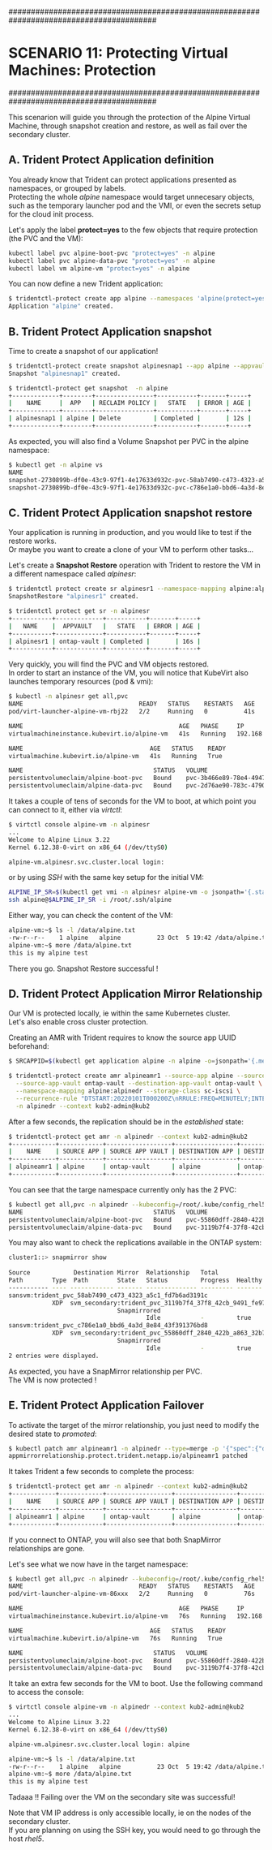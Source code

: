 #########################################################################################
# SCENARIO 11: Protecting Virtual Machines: Protection
#########################################################################################

This scenarion will guide you through the protection of the Alpine Virtual Machine, through snapshot creation and restore, as well as fail over the secondary cluster.

## A. Trident Protect Application definition

You already know that Trident can protect applications presented as namespaces, or grouped by labels.  
Protecting the whole *alpine* namespace would target unnecesary objects, such as the temporary launcher pod and the VMI, or even the secrets setup for the cloud init process.  

Let's apply the label **protect=yes** to the few objects that require protection (the PVC and the VM):  
```bash
kubectl label pvc alpine-boot-pvc "protect=yes" -n alpine
kubectl label pvc alpine-data-pvc "protect=yes" -n alpine
kubectl label vm alpine-vm "protect=yes" -n alpine
```

You can now define a new Trident application:  
```bash
$ tridentctl-protect create app alpine --namespaces 'alpine(protect=yes)' -n alpine
Application "alpine" created.
```

## B. Trident Protect Application snapshot

Time to create a snapshot of our application!  
```bash
$ tridentctl-protect create snapshot alpinesnap1 --app alpine --appvault ontap-vault -n alpine
Snapshot "alpinesnap1" created.

$ tridentctl-protect get snapshot  -n alpine
+-------------+--------+----------------+-----------+-------+-----+
|    NAME     |  APP   | RECLAIM POLICY |   STATE   | ERROR | AGE |
+-------------+--------+----------------+-----------+-------+-----+
| alpinesnap1 | alpine | Delete         | Completed |       | 12s |
+-------------+--------+----------------+-----------+-------+-----+
```
As expected, you will also find a Volume Snapshot per PVC in the alpine namespace:  
```bash 
$ kubectl get -n alpine vs
NAME                                                                                     READYTOUSE   SOURCEPVC         SOURCESNAPSHOTCONTENT   RESTORESIZE   SNAPSHOTCLASS    SNAPSHOTCONTENT                                    CREATIONTIME   AGE
snapshot-2730899b-df0e-43c9-97f1-4e17633d932c-pvc-58ab7490-c473-4323-a5c1-fd7b6ad3191c   true         alpine-data-pvc                           1Gi           csi-snap-class   snapcontent-2d383f7c-5fd3-4862-8209-24772f490c94   36m            36m
snapshot-2730899b-df0e-43c9-97f1-4e17633d932c-pvc-c786e1a0-bbd6-4a3d-8e84-43f391376bd8   true         alpine-boot-pvc                           1Gi           csi-snap-class   snapcontent-8d2a064b-2096-4bd8-8056-cedf40a5c363   36m            36m
```

## C. Trident Protect Application snapshot restore

Your application is running in production, and you would like to test if the restore works.  
Or maybe you want to create a clone of your VM to perform other tasks...  

Let's create a **Snapshot Restore** operation with Trident to restore the VM in a different namespace called _alpinesr_:  
```bash 
$ tridentctl protect create sr alpinesr1 --namespace-mapping alpine:alpinesr --snapshot alpine/alpinesnap1 -n alpinesr
SnapshotRestore "alpinesr1" created.

$ tridentctl protect get sr -n alpinesr
+-----------+-------------+-----------+-------+-----+
|   NAME    |  APPVAULT   |   STATE   | ERROR | AGE |
+-----------+-------------+-----------+-------+-----+
| alpinesr1 | ontap-vault | Completed |       | 16s |
+-----------+-------------+-----------+-------+-----+
```
Very quickly, you will find the PVC and VM objects restored.  
In order to start an instance of the VM, you will notice that KubeVirt also launches temporary resources (pod & vmi):  
```bash
$ kubectl -n alpinesr get all,pvc
NAME                                READY   STATUS    RESTARTS   AGE
pod/virt-launcher-alpine-vm-rbj22   2/2     Running   0          41s

NAME                                           AGE   PHASE     IP              NODENAME   READY
virtualmachineinstance.kubevirt.io/alpine-vm   41s   Running   192.168.26.31   rhel1      True

NAME                                   AGE   STATUS    READY
virtualmachine.kubevirt.io/alpine-vm   41s   Running   True

NAME                                    STATUS   VOLUME                                     CAPACITY   ACCESS MODES   STORAGECLASS          VOLUMEATTRIBUTESCLASS   AGE
persistentvolumeclaim/alpine-boot-pvc   Bound    pvc-3b466e89-78e4-4947-9aca-7f2c71fb596b   1Gi        RWX            storage-class-iscsi   <unset>                 42s
persistentvolumeclaim/alpine-data-pvc   Bound    pvc-2d76ae90-783c-4790-b542-5342a5cc710d   1Gi        RWX            storage-class-iscsi   <unset>                 42s
```
It takes a couple of tens of seconds for the VM to boot, at which point you can connect to it, either via _virtctl_:  
```bash
$ virtctl console alpine-vm -n alpinesr
...
Welcome to Alpine Linux 3.22
Kernel 6.12.38-0-virt on x86_64 (/dev/ttyS0)

alpine-vm.alpinesr.svc.cluster.local login:
```
or by using _SSH_ with the same key setup for the initial VM:  
```bash
ALPINE_IP_SR=$(kubectl get vmi -n alpinesr alpine-vm -o jsonpath='{.status.interfaces[0].ipAddress}') && echo $ALPINE_IP_SR
ssh alpine@$ALPINE_IP_SR -i /root/.ssh/alpine
```
Either way, you can check the content of the VM:  
```bash
alpine-vm:~$ ls -l /data/alpine.txt
-rw-r--r--    1 alpine   alpine          23 Oct  5 19:42 /data/alpine.txt
alpine-vm:~$ more /data/alpine.txt
this is my alpine test
```
There you go. Snapshot Restore successful !

## D. Trident Protect Application Mirror Relationship

Our VM is protected locally, ie within the same Kubernetes cluster.  
Let's also enable cross cluster protection.  

Creating an AMR with Trident requires to know the source app UUID beforehand:  
```bash
$ SRCAPPID=$(kubectl get application alpine -n alpine -o=jsonpath='{.metadata.uid}') && echo $SRCAPPID

$ tridentctl-protect create amr alpineamr1 --source-app alpine --source-app-id $SRCAPPID \
  --source-app-vault ontap-vault --destination-app-vault ontap-vault \
  --namespace-mapping alpine:alpinedr --storage-class sc-iscsi \
  --recurrence-rule "DTSTART:20220101T000200Z\nRRULE:FREQ=MINUTELY;INTERVAL=5" \
  -n alpinedr --context kub2-admin@kub2
```
After a few seconds, the replication should be in the _established_ state:  
```bash
$ tridentctl-protect get amr -n alpinedr --context kub2-admin@kub2
+------------+------------+------------------+-----------------+-----------------------+---------------+-------------+-------+-----+
|    NAME    | SOURCE APP | SOURCE APP VAULT | DESTINATION APP | DESTINATION APP VAULT | DESIRED STATE |    STATE    | ERROR | AGE |
+------------+------------+------------------+-----------------+-----------------------+---------------+-------------+-------+-----+
| alpineamr1 | alpine     | ontap-vault      | alpine          | ontap-vault           | Established   | Established |       | 46s |
+------------+------------+------------------+-----------------+-----------------------+---------------+-------------+-------+-----+
```
You can see that the targe namespace currently only has the 2 PVC:  
```bash
$ kubectl get all,pvc -n alpinedr --kubeconfig=/root/.kube/config_rhel5
NAME                                    STATUS   VOLUME                                     CAPACITY   ACCESS MODES   STORAGECLASS   VOLUMEATTRIBUTESCLASS   AGE
persistentvolumeclaim/alpine-boot-pvc   Bound    pvc-55860dff-2840-422b-a863-32b77659627d   1Gi        RWX            sc-iscsi       <unset>                 1m
persistentvolumeclaim/alpine-data-pvc   Bound    pvc-3119b7f4-37f8-42cb-9491-fe971f1101ef   1Gi        RWX            sc-iscsi       <unset>                 1m
```

You may also want to check the replications available in the ONTAP system:  
```bash
cluster1::> snapmirror show
                                                                       Progress
Source            Destination Mirror  Relationship   Total             Last
Path        Type  Path        State   Status         Progress  Healthy Updated
----------- ---- ------------ ------- -------------- --------- ------- --------
sansvm:trident_pvc_58ab7490_c473_4323_a5c1_fd7b6ad3191c
            XDP  svm_secondary:trident_pvc_3119b7f4_37f8_42cb_9491_fe971f1101ef
                              Snapmirrored
                                      Idle           -         true    -
sansvm:trident_pvc_c786e1a0_bbd6_4a3d_8e84_43f391376bd8
            XDP  svm_secondary:trident_pvc_55860dff_2840_422b_a863_32b77659627d
                              Snapmirrored
                                      Idle           -         true    -
2 entries were displayed.
```
As expected, you have a SnapMirror relationship per PVC.  
The VM is now protected !

## E. Trident Protect Application Failover

To activate the target of the mirror relationship, you just need to modify the desired state to _promoted_:  
```bash
$ kubectl patch amr alpineamr1 -n alpinedr --type=merge -p '{"spec":{"desiredState":"Promoted"}}' --kubeconfig=/root/.kube/config_rhel5
appmirrorrelationship.protect.trident.netapp.io/alpineamr1 patched
```
It takes Trident a few seconds to complete the process: 
```bash
$ tridentctl-protect get amr -n alpinedr --context kub2-admin@kub2
+------------+------------+------------------+-----------------+-----------------------+---------------+----------+-------+------+
|    NAME    | SOURCE APP | SOURCE APP VAULT | DESTINATION APP | DESTINATION APP VAULT | DESIRED STATE |  STATE   | ERROR | AGE  |
+------------+------------+------------------+-----------------+-----------------------+---------------+----------+-------+------+
| alpineamr1 | alpine     | ontap-vault      | alpine          | ontap-vault           | Promoted      | Promoted |       | 2m2s |
+------------+------------+------------------+-----------------+-----------------------+---------------+----------+-------+------+
```
If you connect to ONTAP, you will also see that both SnapMirror relationships are gone.  

Let's see what we now have in the target namespace:  
```bash
$ kubectl get all,pvc -n alpinedr --kubeconfig=/root/.kube/config_rhel5
NAME                                READY   STATUS    RESTARTS   AGE
pod/virt-launcher-alpine-vm-86xxx   2/2     Running   0          76s

NAME                                           AGE   PHASE     IP              NODENAME   READY
virtualmachineinstance.kubevirt.io/alpine-vm   76s   Running   192.168.16.88   rhel5      True

NAME                                   AGE   STATUS    READY
virtualmachine.kubevirt.io/alpine-vm   76s   Running   True

NAME                                    STATUS   VOLUME                                     CAPACITY   ACCESS MODES   STORAGECLASS   VOLUMEATTRIBUTESCLASS   AGE
persistentvolumeclaim/alpine-boot-pvc   Bound    pvc-55860dff-2840-422b-a863-32b77659627d   1Gi        RWX            sc-iscsi       <unset>                 4m
persistentvolumeclaim/alpine-data-pvc   Bound    pvc-3119b7f4-37f8-42cb-9491-fe971f1101ef   1Gi        RWX            sc-iscsi       <unset>                 4m
```
It take an extra few seconds for the VM to boot. 
Use the following command to access the console:  
```bash
$ virtctl console alpine-vm -n alpinedr --context kub2-admin@kub2
...
Welcome to Alpine Linux 3.22
Kernel 6.12.38-0-virt on x86_64 (/dev/ttyS0)

alpine-vm.alpinesr.svc.cluster.local login: alpine

alpine-vm:~$ ls -l /data/alpine.txt
-rw-r--r--    1 alpine   alpine          23 Oct  5 19:42 /data/alpine.txt
alpine-vm:~$ more /data/alpine.txt
this is my alpine test
```
Tadaaa !! Failing over the VM on the secondary site was successful!  

Note that VM IP address is only accessible locally, ie on the nodes of the secondary cluster.  
If you are planning on using the SSH key, you would need to go through the host _rhel5_.